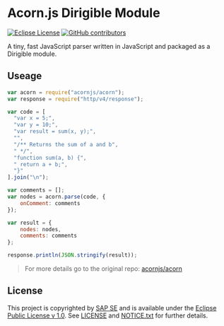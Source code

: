 # Acorn.js Dirigible Module

[![Eclipse License](http://img.shields.io/badge/license-Eclipse-brightgreen.svg)](LICENSE)
[![GitHub contributors](https://img.shields.io/github/contributors/dirigiblelabs/ext-acornjs.svg)](https://github.com/dirigiblelabs/ext-acornjs/graphs/contributors)

A tiny, fast JavaScript parser written in JavaScript and packaged as a Dirigible module.

## Useage
```javascript
var acorn = require("acornjs/acorn");
var response = require("http/v4/response");

var code = [
  "var x = 5;",
  "var y = 10;",
  "var result = sum(x, y);",
  "",
  "/** Returns the sum of a and b",
  " */",
  "function sum(a, b) {",
  " return a + b;",
  "}"
].join("\n");

var comments = [];
var nodes = acorn.parse(code, {
    onComment: comments
});

var result = {
    nodes: nodes,
    comments: comments
};

response.println(JSON.stringify(result));
```

> For more details go to the original repo: [acornjs/acorn](https://github.com/acornjs/acorn/tree/master/acorn)

## License

This project is copyrighted by [SAP SE](http://www.sap.com/) and is available under the [Eclipse Public License v 1.0](https://www.eclipse.org/legal/epl-v10.html). See [LICENSE](LICENSE) and [NOTICE.txt](NOTICE.txt) for further details.
